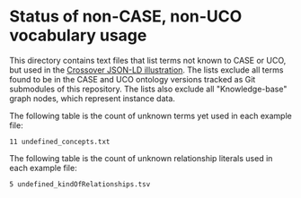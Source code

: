 # Status of non-CASE, non-UCO vocabulary usage

This directory contains text files that list terms not known to CASE or UCO, but used in the [Crossover JSON-LD illustration](https://caseontology.org/examples/crossover/).  The lists exclude all terms found to be in the CASE and UCO ontology versions tracked as Git submodules of this repository.  The lists also exclude all "Knowledge-base" graph nodes, which represent instance data.

The following table is the count of unknown terms yet used in each example file:

```
11 undefined_concepts.txt
```

The following table is the count of unknown relationship literals used in each example file:

```
5 undefined_kindOfRelationships.tsv
```
